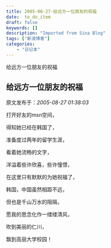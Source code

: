 ```yaml
---
title: 2005-08-27-给远方一位朋友的祝福
date:  to_do_item
draft: false
keywords: []
description: "Imported from Sina Blog"
tags: ["新浪博客"]
categories: 
    - "日记本"
---
```

给远方一位朋友的祝福
## 给远方一位朋友的祝福

 原文发布于：*2005-08-27 01:38:03*

打开好友的msn空间，

得知她已经在韩国了，

准备度过两年的留学生涯，

看着她流畅的文字，

洋溢着些许欣喜，些许憧憬，

在这里只有默默的为她祝福了，

 

韩国，中国虽然相距不远，

但也是千山万水的阻隔，

愿我的思念化作一缕缕清风，

吹到美丽的仁川，

飘到高丽大学校园！


